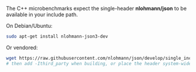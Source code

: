 
The C++ microbenchmarks expect the single-header **nlohmann/json** to be available in your include path.

On Debian/Ubuntu:
```bash
sudo apt-get install nlohmann-json3-dev
```

Or vendored:
```bash
wget https://raw.githubusercontent.com/nlohmann/json/develop/single_include/nlohmann/json.hpp -O third_party/json.hpp
# then add -Ithird_party when building, or place the header system-wide
```
